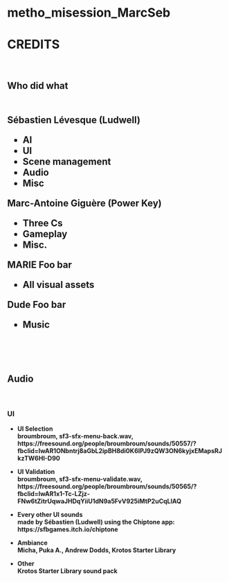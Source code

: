 # metho_misession_MarcSeb
<h1><b>CREDITS</h1>

<b><br/>

<h2>Who did what<h2><br/>
Sébastien Lévesque (Ludwell)<br/>
<ul>
<li>AI</li>
<li>UI</li>
<li>Scene management</li>
<li>Audio</li>
<li>Misc</li>
</ul>
Marc-Antoine Giguère (Power Key)<br/>
<ul>
<li>Three Cs</li>
<li>Gameplay</li>
<li>Misc.</li>
</ul>
MARIE Foo bar<br/>
<ul>
<li>All visual assets</li>
</ul>
Dude Foo bar<br/>
<ul>
<li>Music</li>
</ul>

<br/><br/>

<h2>Audio</h2><br/>
<h3>UI</h3>
<ul>
<li>UI Selection<br/>
broumbroum, sf3-sfx-menu-back.wav, https://freesound.org/people/broumbroum/sounds/50557/?fbclid=IwAR1ONbntrj8aGbL2ipBH8di0K6IPJ9zQW3ON6kyjxEMapsRJkzTW6HI-D90</li>
</ul>
<ul>
<li>UI Validation<br/>
broumbroum, sf3-sfx-menu-validate.wav, https://freesound.org/people/broumbroum/sounds/50565/?fbclid=IwAR1x1-Tc-LZjz-FNw6tZitrUqwaJHDqYiiU1dN9a5FvV925iMtP2uCqLlAQ</li>
</ul>
<ul>
<li>Every other UI sounds<br/>
made by Sébastien (Ludwell) using the Chiptone app: https://sfbgames.itch.io/chiptone</li>
</ul>
<ul>
<li>Ambiance<br/>
Micha, Puka A., Andrew Dodds, Krotos Starter Library</li>
</ul>
<ul>
<li>Other<br/>
Krotos Starter Library sound pack</li>
</ul>
